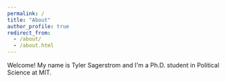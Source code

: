 ```yaml
---
permalink: /
title: "About"
author_profile: true
redirect_from:
  - /about/
  - /about.html
---
```


Welcome! My name is Tyler Sagerstrom and I'm a Ph.D. student in Political Science at MIT.